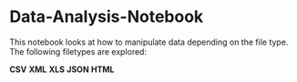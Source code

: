 # Data-Analysis-Notebook



This notebook looks at how to manipulate data depending on the file type. The following filetypes are explored: 

**CSV**
**XML**
**XLS**
**JSON**
**HTML**
